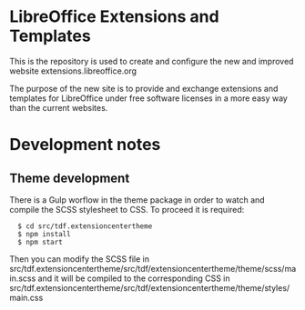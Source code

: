 # LibreOffice Extensions and Templates

This is the repository is used to create and configure the new and improved website extensions.libreoffice.org

The purpose of the new site is to provide and exchange extensions and templates for LibreOffice under free software licenses in a more easy way than the current websites.

# Development notes

## Theme development

There is a Gulp worflow in the theme package in order to watch and compile the
SCSS stylesheet to CSS. To proceed it is required:

```
  $ cd src/tdf.extensioncentertheme
  $ npm install
  $ npm start
```

Then you can modify the SCSS file in
src/tdf.extensioncentertheme/src/tdf/extensioncentertheme/theme/scss/main.scss
and it will be compiled to the corresponding CSS in
src/tdf.extensioncentertheme/src/tdf/extensioncentertheme/theme/styles/main.css
